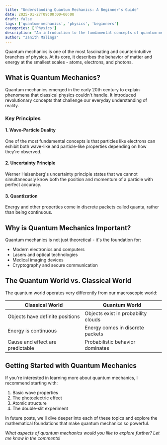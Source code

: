 ```yaml
---
title: "Understanding Quantum Mechanics: A Beginner's Guide"
date: 2025-01-27T09:00:00+00:00
draft: false
tags: ['quantum-mechanics', 'physics', 'beginners']
categories: ['Physics']
description: "An introduction to the fundamental concepts of quantum mechanics for beginners."
author: "Janith Malinga"
---
```


Quantum mechanics is one of the most fascinating and counterintuitive branches of physics. At its core, it describes the behavior of matter and energy at the smallest scales - atoms, electrons, and photons.

## What is Quantum Mechanics?

Quantum mechanics emerged in the early 20th century to explain phenomena that classical physics couldn't handle. It introduced revolutionary concepts that challenge our everyday understanding of reality.

### Key Principles

#### 1. Wave-Particle Duality
One of the most fundamental concepts is that particles like electrons can exhibit both wave-like and particle-like properties depending on how they're observed.

#### 2. Uncertainty Principle
Werner Heisenberg's uncertainty principle states that we cannot simultaneously know both the position and momentum of a particle with perfect accuracy.

#### 3. Quantization
Energy and other properties come in discrete packets called quanta, rather than being continuous.

## Why is Quantum Mechanics Important?

Quantum mechanics is not just theoretical - it's the foundation for:
- Modern electronics and computers
- Lasers and optical technologies
- Medical imaging devices
- Cryptography and secure communication

## The Quantum World vs. Classical World

The quantum world operates very differently from our macroscopic world:

| Classical World | Quantum World |
|----------------|---------------|
| Objects have definite positions | Objects exist in probability clouds |
| Energy is continuous | Energy comes in discrete packets |
| Cause and effect are predictable | Probabilistic behavior dominates |

## Getting Started with Quantum Mechanics

If you're interested in learning more about quantum mechanics, I recommend starting with:
1. Basic wave properties
2. The photoelectric effect
3. Atomic structure
4. The double-slit experiment

In future posts, we'll dive deeper into each of these topics and explore the mathematical foundations that make quantum mechanics so powerful.

*What aspects of quantum mechanics would you like to explore further? Let me know in the comments!*
